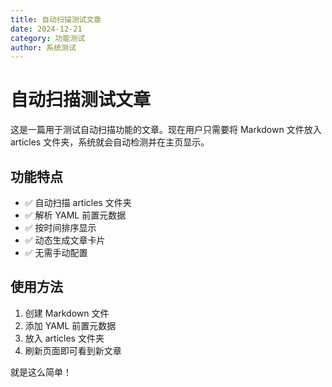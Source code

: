 ```yaml
---
title: 自动扫描测试文章
date: 2024-12-21
category: 功能测试
author: 系统测试
---
```


# 自动扫描测试文章

这是一篇用于测试自动扫描功能的文章。现在用户只需要将 Markdown 文件放入 articles 文件夹，系统就会自动检测并在主页显示。

## 功能特点

- ✅ 自动扫描 articles 文件夹
- ✅ 解析 YAML 前置元数据
- ✅ 按时间排序显示
- ✅ 动态生成文章卡片
- ✅ 无需手动配置

## 使用方法

1. 创建 Markdown 文件
2. 添加 YAML 前置元数据
3. 放入 articles 文件夹
4. 刷新页面即可看到新文章

就是这么简单！